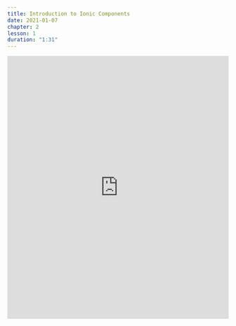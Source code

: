 ```yaml
---
title: Introduction to Ionic Components
date: 2021-01-07
chapter: 2
lesson: 1
duration: "1:31"
---
```


<iframe width="100%" height="600" src="https://www.youtube.com/embed/o55MVDFLu6E" title="YouTube video player" frameborder="0" allow="accelerometer; autoplay; clipboard-write; encrypted-media; gyroscope; picture-in-picture" allowfullscreen></iframe>